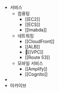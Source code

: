 - 서비스
	- 컴퓨팅
		- [[EC2]]
		- [[ECS]]
		- [[lmabda]]
	- 네트워킹
		- [[CloudFront]]
		- [[ALB]]
		- [[VPC]]
		- [[Route 53]]
	- 모바일 서비스
		- [[Amplify]]
		- [[Cognito]]
-
- 아카이브